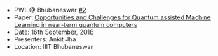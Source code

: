 - PWL @ Bhubaneswar [#2](https://www.facebook.com/events/287116552017778/)
- Paper: [Opportunities and Challenges for Quantum assisted Machine Learning in near-term quantum computers](https://arxiv.org/pdf/1708.09757.pdf)
- Date: 16th September, 2018
- Presenters: Ankit Jha
- Location: IIIT Bhubaneswar
